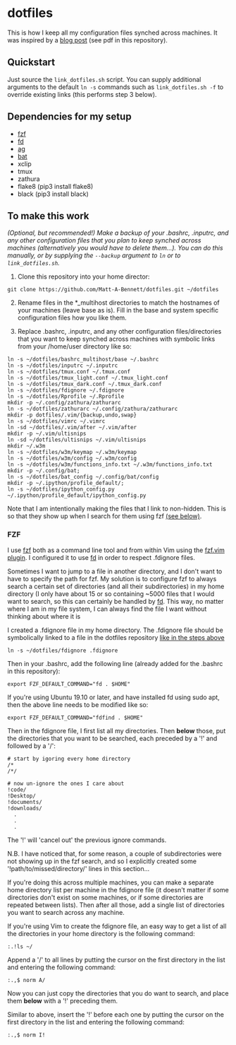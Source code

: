 # dotfiles

This is how I keep all my configuration files synched across machines. It was
inspired by a [blog
post](https://rafaelc.org/tech/p/a-way-to-organize-your-bash-aliases-on-multiple-hosts/)
(see pdf in this repository).

## Quickstart
Just source the `link_dotfiles.sh` script. You can supply additional arguments
to the default `ln -s` commands such as `link_dotfiles.sh -f` to override
existing links (this performs step 3 below).

## Dependencies for my setup
 - [fzf](https://github.com/junegunn/fzf)
 - [fd](https://github.com/sharkdp/fd#benchmark)
 - [ag](https://github.com/ggreer/the_silver_searcher)
 - [bat](https://github.com/sharkdp/bat)
 - xclip
 - tmux
 - zathura
 - flake8 (pip3 install flake8)
 - black (pip3 install black)

## To make this work

_(Optional, but recommended!) Make a backup of your .bashrc, .inputrc, and
any other configuration files that you plan to keep synched across machines
(alternatively you would have to delete them...). You can do this manually, or
by supplying the `--backup` argument to `ln` or to `link_dotfiles.sh`._

1) Clone this repository into your home director:

```shell
git clone https://github.com/Matt-A-Bennett/dotfiles.git ~/dotfiles
```

2) Rename files in the \*\_multihost directories to match the hostnames of your
machines (leave base as is). Fill in the base and system specific
configuration files how you like them.

3) Replace .bashrc, .inputrc, and any other configuration files/directories
that you want to keep synched across machines with symbolic links from your
/home/user directory like so:

```shell
ln -s ~/dotfiles/bashrc_multihost/base ~/.bashrc
ln -s ~/dotfiles/inputrc ~/.inputrc
ln -s ~/dotfiles/tmux.conf ~/.tmux.conf
ln -s ~/dotfiles/tmux_light.conf ~/.tmux_light.conf
ln -s ~/dotfiles/tmux_dark.conf ~/.tmux_dark.conf
ln -s ~/dotfiles/fdignore ~/.fdignore
ln -s ~/dotfiles/Rprofile ~/.Rprofile
mkdir -p ~/.config/zathura/zathurarc
ln -s ~/dotfiles/zathurarc ~/.config/zathura/zathurarc
mkdir -p dotfiles/.vim/{backup,undo,swap}
ln -s ~/dotfiles/vimrc ~/.vimrc
ln -sd ~/dotfiles/.vim/after ~/.vim/after
mkdir -p ~/.vim/ultisnips
ln -sd ~/dotfiles/ultisnips ~/.vim/ultisnips
mkdir ~/.w3m
ln -s ~/dotfiles/w3m/keymap ~/.w3m/keymap
ln -s ~/dotfiles/w3m/config ~/.w3m/config
ln -s ~/dotfiles/w3m/functions_info.txt ~/.w3m/functions_info.txt 
mkdir -p ~/.config/bat;
ln -s ~/dotfiles/bat_config ~/.config/bat/config
mkdir -p ~/.ipython/profile_default/;
ln -s ~/dotfiles/ipython_config.py ~/.ipython/profile_default/ipython_config.py
```

Note that I am intentionally making the files that I link to non-hidden. This
is so that they show up when I search for them using fzf [(see below)](#fzf).

### FZF
I use [fzf](https://github.com/junegunn/fzf) both as a command line tool and
from within Vim using the [fzf.vim
plugin](https://github.com/junegunn/fzf.vim). I configured it to use
[fd](https://github.com/sharkdp/fd#benchmark) in order to respect .fdignore
files.

Sometimes I want to jump to a file in another directory, and I don't want to
have to specify the path for fzf. My solution is to configure fzf to always
search a certain set of directories (and all their subdirectories) in my home
directory (I only have about 15 or so containing ~5000 files that I would want
to search, so this can certainly be handled by
[fd](https://github.com/sharkdp/fd#benchmark). This way, no
matter where I am in my file system, I can always find the file I want without
thinking about where it is

I created a .fdignore file in my home directory. The .fdignore file should be
symbolically linked to a file in the dotfiles repository [like in the steps
above](#to-make-this-work)

```shell
ln -s ~/dotfiles/fdignore .fdignore
```

Then in your .bashrc, add the following line (already added for the .bashrc in
this repository):
```shell
export FZF_DEFAULT_COMMAND="fd . $HOME"
```

If you're using Ubuntu 19.10 or later, and have installed fd using sudo apt,
then the above line needs to be modified like so:
```shell
export FZF_DEFAULT_COMMAND="fdfind . $HOME"
```

Then in the fdignore file, I first list all my directories. Then **below**
those, put the directories that you want to be searched, each preceded by a '!'
and followed by a '/':

```shell
# start by igoring every home directory
/*
/*/

# now un-ignore the ones I care about
!code/
!Desktop/
!documents/
!downloads/
  .
  .
  .
```

The '!' will 'cancel out' the previous ignore commands.

N.B. I have noticed that, for some reason, a couple of subdirectories were not
showing up in the fzf search, and so I explicitly created some
'!path/to/missed/directory/' lines in this section...

If you're doing this across multiple machines, you can make a separate home
directory list per machine in the fdignore file (it doesn't matter if
some directories don't exist on some machines, or if some directories are
repeated between lists). Then after all those, add a single list of directories
you want to search across any machine.

If you're using Vim to create the fdignore file, an easy way to get a
list of all the directories in your home directory is the following command:
```shell
:.!ls ~/
```

Append a '/' to all lines by putting the cursor on the first directory in the
list and entering the following command:
```shell
:.,$ norm A/
```

Now you can just copy the directories that you do want to search, and place
them **below** with a '!' preceding them.

Similar to above, insert the '!' before each one by putting the cursor on the
first directory in the list and entering the following command:
```shell
:.,$ norm I!
```
